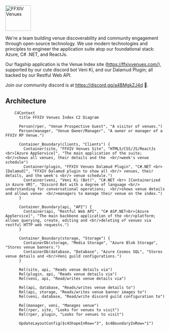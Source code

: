 <img alt="FFXIV Venues" src="https://ffxivvenues.com/full-logo.png" height=80 />

We're a team building venue discoverability and community engagement through open-source technology. We use modern technologies and principles to engineer the application suite atop our foundational stack: Azure, C# .NET, and ReactJs. 

Our flagship application is the Venue Index site (https://ffxivvenues.com/), supported by our cute discord bot Veni Ki, and our Dalamud Plugin; all backed by our Restful Web API. 

Join our community discord is at https://discord.gg/a4BMgkZJ4d 🥳.

## Architecture 
```mermaid
    C4Context
      title FFXIV Venues Index C2 Diagram
      
      Person(rper, "Venue Prospective Guest", "A visitor of venues.") 
      Person(manager, "Venue Owner/Manager", "A owner or manager of a FFXIV RP Venue.")
      
      Container_Boundary(clients, "Clients") {
        Container(site, "FFXIV Venues Site", "HTML5/CSS/JS/ReactJs <br>[Azure AppService]", "The main application of the suite; <br/>shows all venues, their details and the  <br/>week's venue schedule")
        Container(plugin, "FFXIV Venues Dalamud Plugin", "C#.NET <br> [Dalamud]", "FFXIV Dalamud plugin to show all <br/> venues, their details, and the week's <br/> venue schedule.")
        Container(veni, "Veni Ki (Bot)", "C#.NET <br> [Containerized in Azure VM]", "Discord Bot with a degree of language <br/> understanding for conversational operations;  <br/>shows venue details and allows venue  <br/>managers to manage their venue on the index.")
      }
      
      Container_Boundary(api, "API") {
        Container(api, "Restful Web API", "C# ASP.NET<br>[Azure AppService]", "The main backbone application of the <br/>platform; allows querying, create, editing and <br/>deleting of venues via restful HTTP web requests.")
      }
      
      Container_Boundary(storage, "Storage") {
        ContainerDb(storage, "Media Storage", "Azure Blob Storage", "Stores venue banners.")
        ContainerDb(database, "Database", "Azure Cosmos SQL", "Stores venue details and <br/>Veni guild configurations.")
      }
      
      Rel(site, api, "Reads venue details via")
      Rel(plugin, api, "Reads venue details via")
      Rel(veni, api, "Read/writes venue details via")
      
      Rel(api, database, "Reads/writes venue details to")
      Rel(api, storage, "Reads/writes venue banner images to")
      Rel(veni, database, "Read/write discord guild configuration to")
      
      Rel(manager, veni, "Manages venue")
      Rel(rper, site, "Looks for venues to visit")
      Rel(rper, plugin, "Looks for venues to visit")
      
      UpdateLayoutConfig($c4ShapeInRow="3", $c4BoundaryInRow="1")
```
